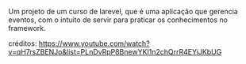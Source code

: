 Um projeto de um curso de larevel, que é uma aplicação que gerencia eventos, com o intuito de servir para praticar os conhecimentos no framework.

créditos: https://www.youtube.com/watch?v=qH7rsZBENJo&list=PLnDvRpP8BnewYKI1n2chQrrR4EYiJKbUG